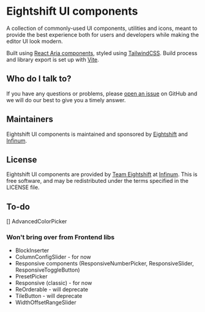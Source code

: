# Eightshift UI components

A collection of commonly-used UI components, utilities and icons, meant to provide the best experience both for users and developers while making the editor UI look modern.

Built using [React Aria components](https://react-spectrum.adobe.com/react-aria/), styled using [TailwindCSS](https://tailwindcss.com/). Build process and library export is set up with [Vite](https://vitejs.dev/).

## Who do I talk to?

If you have any questions or problems, please [open an issue](https://github.com/infinum/eightshift-ui-components/issues) on GitHub and we will do our best to give you a timely answer.

## Maintainers
Eightshift UI components is maintained and sponsored by
[Eightshift](https://eightshift.com) and [Infinum](https://infinum.com).

## License
Eightshift UI components are provided by [Team Eightshift](https://eightshift.com) at [Infinum](https://infinum.com). This is free software, and may be redistributed under the terms specified in the LICENSE file.

## To-do
[] AdvancedColorPicker

### Won't bring over from Frontend libs
- BlockInserter
- ColumnConfigSlider - for now
- Responsive components (ResponsiveNumberPicker, ResponsiveSlider, ResponsiveToggleButton)
- PresetPicker
- Responsive (classic) - for now
- ReOrderable - will deprecate
- TileButton - will deprecate
- WidthOffsetRangeSlider
